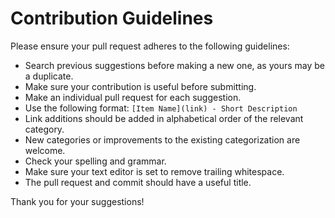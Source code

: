 # Contribution Guidelines

Please ensure your pull request adheres to the following guidelines:

- Search previous suggestions before making a new one, as yours may be a duplicate.
- Make sure your contribution is useful before submitting.
- Make an individual pull request for each suggestion.
- Use the following format: `[Item Name](link) - Short Description`
- Link additions should be added in alphabetical order of the relevant category.
- New categories or improvements to the existing categorization are welcome.
- Check your spelling and grammar.
- Make sure your text editor is set to remove trailing whitespace.
- The pull request and commit should have a useful title.

Thank you for your suggestions!
